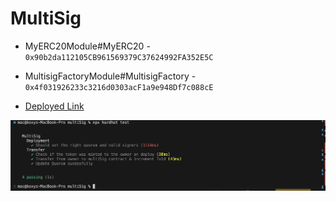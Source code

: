 # MultiSig

- MyERC20Module#MyERC20 - `0x90b2da112105CB961569379C37624992FA352E5C`
- MultisigFactoryModule#MultisigFactory - `0x4f031926233c3216d0303acF1a9e948Df7c088cE`

- [Deployed Link](https://sepolia-blockscout.lisk.com/address/0x4f031926233c3216d0303acF1a9e948Df7c088cE#code)

![Testing](./text.png)